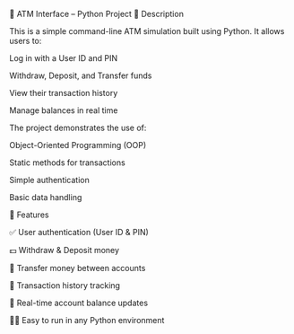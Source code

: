 🏧 ATM Interface – Python Project
📌 Description

This is a simple command-line ATM simulation built using Python.
It allows users to:

Log in with a User ID and PIN

Withdraw, Deposit, and Transfer funds

View their transaction history

Manage balances in real time

The project demonstrates the use of:

Object-Oriented Programming (OOP)

Static methods for transactions

Simple authentication

Basic data handling

🧰 Features

✅ User authentication (User ID & PIN)

💵 Withdraw & Deposit money

🔄 Transfer money between accounts

📜 Transaction history tracking

🧮 Real-time account balance updates

🧑‍💻 Easy to run in any Python environment

